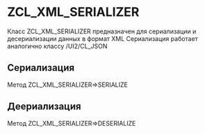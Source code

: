 # ZCL_XML_SERIALIZER
Класс ZCL_XML_SERIALIZER предназначен для сериализации и десериализации данных в формат XML
Сериализация работает аналогично классу /UI2/CL_JSON

## Сериализация
Метод ZCL_XML_SERIALIZER=>SERIALIZE
## Деериализация
Метод ZCL_XML_SERIALIZER=>DESERIALIZE
